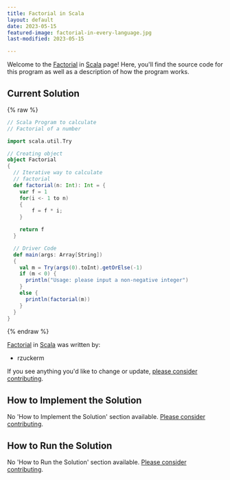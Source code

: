 ```yaml
---
title: Factorial in Scala
layout: default
date: 2023-05-15
featured-image: factorial-in-every-language.jpg
last-modified: 2023-05-15

---
```


Welcome to the [Factorial](https://sampleprograms.io/projects/factorial) in [Scala](https://sampleprograms.io/languages/scala) page! Here, you'll find the source code for this program as well as a description of how the program works.

## Current Solution

{% raw %}

```scala
// Scala Program to calculate 
// Factorial of a number 

import scala.util.Try

// Creating object 
object Factorial 
{ 
  // Iterative way to calculate
  // factorial
  def factorial(n: Int): Int = { 
    var f = 1
    for(i <- 1 to n) 
    { 
        f = f * i; 
    } 

    return f 
  } 

  // Driver Code 
  def main(args: Array[String]) 
  {
    val m = Try(args(0).toInt).getOrElse(-1)
    if (m < 0) {
      println("Usage: please input a non-negative integer")
    }
    else {
      println(factorial(m))
    }
  } 
}
```

{% endraw %}

[Factorial](https://sampleprograms.io/projects/factorial) in [Scala](https://sampleprograms.io/languages/scala) was written by:

- rzuckerm

If you see anything you'd like to change or update, [please consider contributing](https://github.com/TheRenegadeCoder/sample-programs).

## How to Implement the Solution

No 'How to Implement the Solution' section available. [Please consider contributing](https://github.com/TheRenegadeCoder/sample-programs-website).

## How to Run the Solution

No 'How to Run the Solution' section available. [Please consider contributing](https://github.com/TheRenegadeCoder/sample-programs-website).